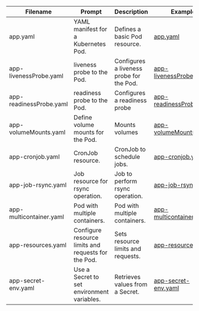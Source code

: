 | Filename                | Prompt                                              | Description                               | Example                 |
|-------------------------|-----------------------------------------------------|-------------------------------------------|-------------------------|
| app.yaml                | YAML manifest for a Kubernetes Pod.                 | Defines a basic Pod resource.             | [app.yaml](https://github.com/dereban25/generate_manifest_k8s/blob/main/yaml/app.yaml)|
| app-livenessProbe.yaml  | liveness probe to the Pod.                          | Configures a liveness probe for the Pod.                    | [app-livenessProbe.yaml](https://github.com/dereban25/generate_manifest_k8s/blob/main/yaml/app-livenessProbe.yaml)|
| app-readinessProbe.yaml | readiness probe to the Pod.                         | Configures a readiness probe                                | [app-readinessProbe.yaml](https://github.com/dereban25/generate_manifest_k8s/blob/main/yaml/app-readinessProbe.yaml)|
| app-volumeMounts.yaml   | Define volume mounts for the Pod.                   | Mounts volumes                                              | [app-volumeMounts.yaml](https://github.com/dereban25/generate_manifest_k8s/blob/main/yaml/app-volumeMounts.yaml)|
| app-cronjob.yaml        | CronJob resource.                                   | CronJob to schedule jobs.           | [app-cronjob.yaml](https://github.com/dereban25/generate_manifest_k8s/blob/main/yaml/app-cronjob.yaml)|
| app-job-rsync.yaml      | Job resource for rsync operation.                   | Job to perform rsync operation.                             | [app-job-rsync.yaml ](https://github.com/dereban25/generate_manifest_k8s/blob/main/yaml/app-job-rsync.yaml)|
| app-multicontainer.yaml | Pod with multiple containers.                       | Pod with multiple containers.                               | [app-multicontainer.yaml](https://github.com/dereban25/generate_manifest_k8s/blob/main/yaml/app-multicontainer.yaml)|
| app-resources.yaml      | Configure resource limits and requests for the Pod. | Sets resource limits and requests.              | [app-resources.yaml](https://github.com/dereban25/generate_manifest_k8s/blob/main/yaml/app-resources.yaml)|
| app-secret-env.yaml     | Use a Secret to set environment variables.          | Retrieves values from a Secret.   | [app-secret-env.yaml ](https://github.com/dereban25/generate_manifest_k8s/blob/main/yaml/app-secret-env.yaml)|
